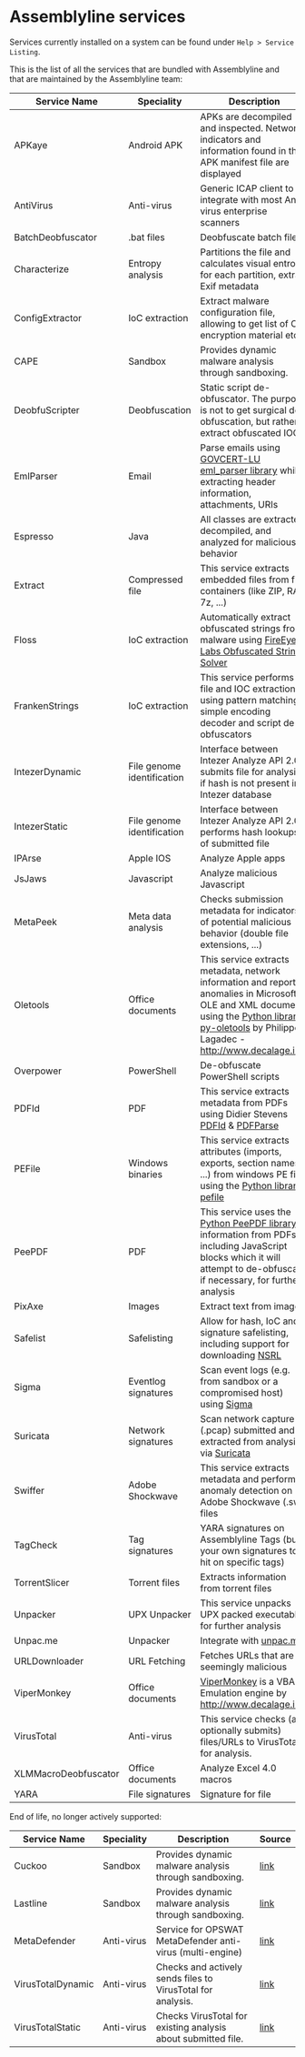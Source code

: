 # Assemblyline services

Services currently installed on a system can be found under `Help > Service Listing`.

This is the list of all the services that are bundled with Assemblyline and that are maintained by the Assemblyline team:

| Service Name      | Speciality | Description | Source |
| ------------------| -- | -------------------- | ------------- |
| APKaye            | Android APK | APKs are decompiled and inspected. Network indicators and information found in the APK manifest file are displayed | [link](https://github.com/CybercentreCanada/assemblyline-service-apkaye) |
| AntiVirus        | Anti-virus | Generic ICAP client to integrate with most Anti-virus enterprise scanners | [link](https://github.com/CybercentreCanada/assemblyline-service-antivirus) |
| BatchDeobfuscator | .bat files | Deobfuscate batch file | [link](https://github.com/CybercentreCanada/assemblyline-service-batchdeobfuscator) |
| Characterize      | Entropy analysis | Partitions the file and calculates visual entropy for each partition, extract Exif metadata | [link](https://github.com/CybercentreCanada/assemblyline-service-characterize) |
| ConfigExtractor   | IoC extraction | Extract malware configuration file, allowing to get list of C2, encryption material etc. | [link](https://github.com/CybercentreCanada/assemblyline-service-configextractor) |
| CAPE            | Sandbox | Provides dynamic malware analysis through sandboxing. | [link](https://github.com/CybercentreCanada/assemblyline-service-cape)|
| DeobfuScripter    | Deobfuscation | Static script de-obfuscator. The purpose is not to get surgical de-obfuscation, but rather to extract obfuscated IOCs. | [link](https://github.com/CybercentreCanada/assemblyline-service-deobfuscripter)|
| EmlParser         | Email |Parse emails using [GOVCERT-LU eml_parser library](https://github.com/GOVCERT-LU/eml_parser) while extracting header information, attachments, URIs | [link](https://github.com/CybercentreCanada/assemblyline-service-emlparser)|
| Espresso          | Java | All classes are extracted, decompiled, and analyzed for malicious behavior | [link](https://github.com/CybercentreCanada/assemblyline-service-espresso)|
| Extract           | Compressed file | This service extracts embedded files from file containers (like ZIP, RAR, 7z, ...) | [link](https://github.com/CybercentreCanada/assemblyline-service-extract)|
| Floss             | IoC extraction  | Automatically extract obfuscated strings from malware using [FireEye Labs Obfuscated String Solver](https://github.com/fireeye/flare-floss) | [link](https://github.com/CybercentreCanada/assemblyline-service-floss)|
| FrankenStrings    | IoC extraction | This service performs file and IOC extractions using pattern matching, simple encoding decoder and script de-obfuscators | [link](https://github.com/CybercentreCanada/assemblyline-service-frankenstrings)|
| IntezerDynamic    | File genome identification | Interface between Intezer Analyze API 2.0, submits file for analysis if hash is not present in Intezer database | [link](https://github.com/CybercentreCanada/assemblyline-service-intezer-dynamic)|
| IntezerStatic     | File genome identification | Interface between Intezer Analyze API 2.0, performs hash lookups of submitted file | [link](https://github.com/CybercentreCanada/assemblyline-service-intezer-static)|
| IPArse            | Apple IOS | Analyze Apple apps | [link](https://github.com/CybercentreCanada/assemblyline-service-iparse)|
| JsJaws            | Javascript | Analyze malicious Javascript | [link](https://github.com/CybercentreCanada/assemblyline-service-jsjaws)|
| MetaPeek          | Meta data analysis | Checks submission metadata for indicators of potential malicious behavior (double file extensions, ...) | [link](https://github.com/CybercentreCanada/assemblyline-service-metapeek)|
| Oletools          | Office documents | This service extracts metadata, network information and reports anomalies in Microsoft OLE and XML documents using the [Python library py-oletools](https://github.com/decalage2/oletools) by Philippe Lagadec - http://www.decalage.info | [link](https://github.com/CybercentreCanada/assemblyline-service-oletools)|
| Overpower         | PowerShell | De-obfuscate PowerShell scripts |[link](https://github.com/CybercentreCanada/assemblyline-service-overpower) |
| PDFId             | PDF | This service extracts metadata from PDFs using Didier Stevens [PDFId](https://github.com/DidierStevens/DidierStevensSuite/blob/master/pdfid.py) & [PDFParse](https://github.com/DidierStevens/DidierStevensSuite/blob/master/pdf-parser.py) | [link](https://github.com/CybercentreCanada/assemblyline-service-pdfid)|
| PEFile            | Windows binaries | This service extracts attributes (imports, exports, section names, ...) from windows PE files using the [Python library pefile](https://github.com/erocarrera/pefile) | [link](https://github.com/CybercentreCanada/assemblyline-service-pefile)|
| PeePDF            | PDF | This service uses the [Python PeePDF library](https://github.com/jesparza/peepdf) information from PDFs including JavaScript blocks which it will attempt to de-obfuscate, if necessary, for further analysis |[link](https://github.com/CybercentreCanada/assemblyline-service-peepdf) |
| PixAxe            | Images | Extract text from images | [link](https://github.com/CybercentreCanada/assemblyline-service-pixaxe)|
| Safelist          | Safelisting | Allow for hash, IoC and signature safelisting, including support for downloading [NSRL](https://www.google.com/url?sa=t&rct=j&q=&esrc=s&source=web&cd=&cad=rja&uact=8&ved=2ahUKEwjaptDzi-7yAhWEdN8KHefxC6oQFnoECAsQAw&url=https%3A%2F%2Fwww.nist.gov%2Fitl%2Fssd%2Fsoftware-quality-group%2Fnational-software-reference-library-nsrl&usg=AOvVaw3I05XBysnEGMtwgozhlm8g) |[link](https://github.com/CybercentreCanada/assemblyline-service-safelist) |
| Sigma             | Eventlog signatures | Scan event logs (e.g. from sandbox or a compromised host) using [Sigma](https://github.com/SigmaHQ/sigma)|[link](https://github.com/CybercentreCanada/assemblyline-service-sigma) |
| Suricata          | Network signatures | Scan network capture (.pcap) submitted and extracted from analysis via [Suricata](https://github.com/OISF/suricata)|[link](https://github.com/CybercentreCanada/assemblyline-service-suricata) |
| Swiffer           | Adobe Shockwave | This service extracts metadata and performs anomaly detection on Adobe Shockwave (.swf) files | [link](https://github.com/CybercentreCanada/assemblyline-service-swiffer)|
| TagCheck          | Tag signatures | YARA signatures on Assemblyline Tags (build your own signatures to hit on specific tags) |[link](https://github.com/CybercentreCanada/assemblyline-service-yara) |
| TorrentSlicer     | Torrent files | Extracts information from torrent files |[link](https://github.com/CybercentreCanada/assemblyline-service-torrentslicer) |
| Unpacker          | UPX Unpacker | This service unpacks UPX packed executables for further analysis |  [link](https://github.com/CybercentreCanada/assemblyline-service-unpacker)|
| Unpac.me          | Unpacker | Integrate with [unpac.me](https://www.unpac.me) |  [link](https://github.com/CybercentreCanada/assemblyline-service-unpacme)|
| URLDownloader     | URL Fetching | Fetches URLs that are seemingly malicious |  [link](https://github.com/CybercentreCanada/assemblyline-service-urldownloader)|
| ViperMonkey       | Office documents | [ViperMonkey](https://github.com/decalage2/ViperMonkey) is a VBA Emulation engine by http://www.decalage.info | [link](https://github.com/CybercentreCanada/assemblyline-service-vipermonkey)|
| VirusTotal | Anti-virus | This service checks (and optionally submits) files/URLs to VirusTotal for analysis. | [link](https://github.com/CybercentreCanada/assemblyline-service-virustotal) |
| XLMMacroDeobfuscator | Office documents | Analyze Excel 4.0 macros |[link](https://github.com/CybercentreCanada/assemblyline-service-XLMMacroDeobfuscator) |
| YARA              | File signatures | Signature for file |[link](https://github.com/CybercentreCanada/assemblyline-service-yara) |



End of life, no longer actively supported:

| Service Name      | Speciality | Description | Source |
| ------------------| -- | -------------------- | ------------- |
| Cuckoo            | Sandbox | Provides dynamic malware analysis through sandboxing. | [link](https://github.com/CybercentreCanada/assemblyline-service-cuckoo) |
| Lastline          | Sandbox | Provides dynamic malware analysis through sandboxing. | [link](https://github.com/CybercentreCanada/assemblyline-service-lastline) |
| MetaDefender      | Anti-virus | Service for OPSWAT MetaDefender anti-virus (multi-engine) | [link](https://github.com/CybercentreCanada/assemblyline-service-metadefender)|
| VirusTotalDynamic | Anti-virus | Checks and actively sends files to VirusTotal for analysis.  | [link](https://github.com/CybercentreCanada/assemblyline-service-virustotal-dynamic) |
| VirusTotalStatic  | Anti-virus | Checks VirusTotal for existing analysis about submitted file. | [link](https://github.com/CybercentreCanada/assemblyline-service-virustotal-static) |
